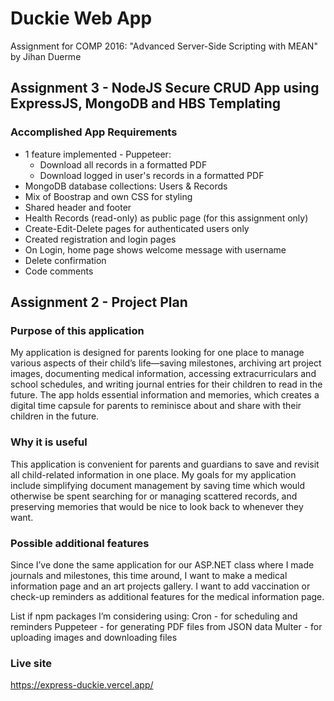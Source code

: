 # Duckie Web App

Assignment for COMP 2016: "Advanced Server-Side Scripting with MEAN"
by Jihan Duerme

## Assignment 3 - NodeJS Secure CRUD App using ExpressJS, MongoDB and HBS Templating
### Accomplished App Requirements
- 1 feature implemented - Puppeteer:
    - Download all records in a formatted PDF 
    - Download logged in user's records in a formatted PDF 
- MongoDB database collections: Users & Records
- Mix of Boostrap and own CSS for styling
- Shared header and footer
- Health Records (read-only) as public page (for this assignment only)
- Create-Edit-Delete pages for authenticated users only
- Created registration and login pages
- On Login, home page shows welcome message with username
- Delete confirmation
- Code comments

## Assignment 2 - Project Plan
### Purpose of this application
My application is designed for parents looking for one place to manage various aspects of their child’s life—saving milestones, archiving art project images, documenting medical information, accessing extracurriculars and school schedules, and writing journal entries for their children to read in the future. The app holds essential information and memories, which creates a digital time capsule for parents to reminisce about and share with their children in the future.

### Why it is useful
This application is convenient for parents and guardians to save and revisit all child-related information in one place. My goals for my application include simplifying document management by saving time which would otherwise be spent searching for or managing scattered records, and preserving memories that would be nice to look back to whenever they want.

### Possible additional features
Since I’ve done the same application for our ASP.NET class where I made journals and milestones, this time around, I want to make a medical information page and an art projects gallery. I want to add vaccination or check-up reminders as additional features for the medical information page.

List if npm packages I’m considering using:
Cron - for scheduling and reminders
Puppeteer - for generating PDF files from JSON data
Multer - for uploading images and downloading files

### Live site
https://express-duckie.vercel.app/